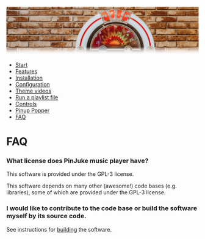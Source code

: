 ![Jukebox](images/jukebox-header.png)

- [Start](index.md)
- [Features](FEATURES.md)
- [Installation](INSTALLATION.md)
- [Configuration](CONFIGURATION.md)
- [Theme videos](THEME-VIDEOS.md)
- [Run a playlist file](RUN.md)
- [Controls](CONTROLS.md)
- [Pinup Popper](PINUP-POPPER.md)
- [FAQ](FAQ.md)

# FAQ

### What license does PinJuke music player have?

This software is provided under the GPL-3 license.

This software depends on many other (awesome!) code bases (e.g. libraries), some of which are provided under the GPL-3 license.

### I would like to contribute to the code base or build the software myself by its source code.

See instructions for [building](BUILDING.md) the software.
